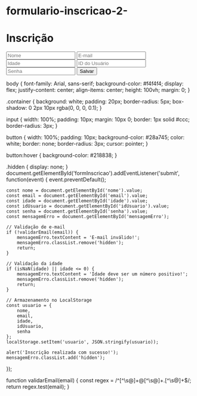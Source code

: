 # formulario-inscricao-2-
<!DOCTYPE html>
<html lang="pt-BR">
<head>
    <meta charset="UTF-8">
    <meta name="viewport" content="width=device-width, initial-scale=1.0">
    <title>Formulário de Inscrição</title>
    <link rel="stylesheet" href="styles.css">
</head>
<body>
    <div class="container">
        <h1>Inscrição</h1>
        <form id="formInscricao">
            <input type="text" id="nome" placeholder="Nome" required>
            <input type="email" id="email" placeholder="E-mail" required>
            <input type="text" id="idade" placeholder="Idade" required>
            <input type="text" id="idUsuario" placeholder="ID do Usuário" required>
            <input type="password" id="senha" placeholder="Senha" required>
            <button type="submit">Salvar</button>
        </form>
        <div id="mensagemErro" class="hidden"></div>
    </div>
    <script src="script.js"></script>
</body>
</html>
body {
    font-family: Arial, sans-serif;
    background-color: #f4f4f4;
    display: flex;
    justify-content: center;
    align-items: center;
    height: 100vh;
    margin: 0;
}

.container {
    background: white;
    padding: 20px;
    border-radius: 5px;
    box-shadow: 0 2px 10px rgba(0, 0, 0, 0.1);
}

input {
    width: 100%;
    padding: 10px;
    margin: 10px 0;
    border: 1px solid #ccc;
    border-radius: 3px;
}

button {
    width: 100%;
    padding: 10px;
    background-color: #28a745;
    color: white;
    border: none;
    border-radius: 3px;
    cursor: pointer;
}

button:hover {
    background-color: #218838;
}

.hidden {
    display: none;
}
document.getElementById('formInscricao').addEventListener('submit', function(event) {
    event.preventDefault();

    const nome = document.getElementById('nome').value;
    const email = document.getElementById('email').value;
    const idade = document.getElementById('idade').value;
    const idUsuario = document.getElementById('idUsuario').value;
    const senha = document.getElementById('senha').value;
    const mensagemErro = document.getElementById('mensagemErro');

    // Validação de e-mail
    if (!validarEmail(email)) {
        mensagemErro.textContent = 'E-mail inválido!';
        mensagemErro.classList.remove('hidden');
        return;
    }

    // Validação da idade
    if (isNaN(idade) || idade <= 0) {
        mensagemErro.textContent = 'Idade deve ser um número positivo!';
        mensagemErro.classList.remove('hidden');
        return;
    }

    // Armazenamento no LocalStorage
    const usuario = {
        nome,
        email,
        idade,
        idUsuario,
        senha
    };
    localStorage.setItem('usuario', JSON.stringify(usuario));

    alert('Inscrição realizada com sucesso!');
    mensagemErro.classList.add('hidden');
});

function validarEmail(email) {
    const regex = /^[^\s@]+@[^\s@]+\.[^\s@]+$/;
    return regex.test(email);
}

